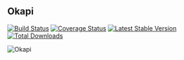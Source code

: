 ## Okapi

[![Build Status](https://travis-ci.org/artox-lab/okapi.svg?branch=master)](https://travis-ci.org/artox-lab/okapi)
[![Coverage Status](https://coveralls.io/repos/artox-lab/okapi/badge.svg?branch=master)](https://coveralls.io/r/artox-lab/okapi?branch=master)
[![Latest Stable Version](https://poser.pugx.org/artoxlab/okapi/v/stable.svg)](https://packagist.org/packages/artoxlab/okapi)
[![Total Downloads](https://poser.pugx.org/artoxlab/okapi/d/total.svg)](https://packagist.org/packages/artoxlab/okapi)

![Okapi](http://fc01.deviantart.net/fs70/f/2011/333/7/3/okapi_doodle_by_mbpanther-d4hp7o7.png)
